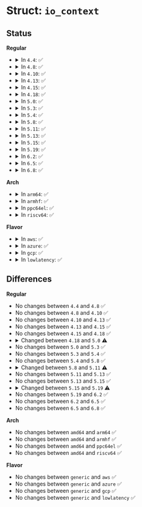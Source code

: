 # Struct: <code>io_context</code>

## Status
<b>Regular</b>
<ul>
<li>
<details>
<summary>In <code>4.4</code>: ✅</summary>

```c
struct io_context {
    atomic_long_t refcount;
    atomic_t active_ref;
    atomic_t nr_tasks;
    spinlock_t lock;
    short unsigned int ioprio;
    int nr_batch_requests;
    long unsigned int last_waited;
    struct radix_tree_root icq_tree;
    struct io_cq *icq_hint;
    struct hlist_head icq_list;
    struct work_struct release_work;
};
```
</details>
</li>
<li>
<details>
<summary>In <code>4.8</code>: ✅</summary>

```c
struct io_context {
    atomic_long_t refcount;
    atomic_t active_ref;
    atomic_t nr_tasks;
    spinlock_t lock;
    short unsigned int ioprio;
    int nr_batch_requests;
    long unsigned int last_waited;
    struct radix_tree_root icq_tree;
    struct io_cq *icq_hint;
    struct hlist_head icq_list;
    struct work_struct release_work;
};
```
</details>
</li>
<li>
<details>
<summary>In <code>4.10</code>: ✅</summary>

```c
struct io_context {
    atomic_long_t refcount;
    atomic_t active_ref;
    atomic_t nr_tasks;
    spinlock_t lock;
    short unsigned int ioprio;
    int nr_batch_requests;
    long unsigned int last_waited;
    struct radix_tree_root icq_tree;
    struct io_cq *icq_hint;
    struct hlist_head icq_list;
    struct work_struct release_work;
};
```
</details>
</li>
<li>
<details>
<summary>In <code>4.13</code>: ✅</summary>

```c
struct io_context {
    atomic_long_t refcount;
    atomic_t active_ref;
    atomic_t nr_tasks;
    spinlock_t lock;
    short unsigned int ioprio;
    int nr_batch_requests;
    long unsigned int last_waited;
    struct radix_tree_root icq_tree;
    struct io_cq *icq_hint;
    struct hlist_head icq_list;
    struct work_struct release_work;
};
```
</details>
</li>
<li>
<details>
<summary>In <code>4.15</code>: ✅</summary>

```c
struct io_context {
    atomic_long_t refcount;
    atomic_t active_ref;
    atomic_t nr_tasks;
    spinlock_t lock;
    short unsigned int ioprio;
    int nr_batch_requests;
    long unsigned int last_waited;
    struct radix_tree_root icq_tree;
    struct io_cq *icq_hint;
    struct hlist_head icq_list;
    struct work_struct release_work;
};
```
</details>
</li>
<li>
<details>
<summary>In <code>4.18</code>: ✅</summary>

```c
struct io_context {
    atomic_long_t refcount;
    atomic_t active_ref;
    atomic_t nr_tasks;
    spinlock_t lock;
    short unsigned int ioprio;
    int nr_batch_requests;
    long unsigned int last_waited;
    struct radix_tree_root icq_tree;
    struct io_cq *icq_hint;
    struct hlist_head icq_list;
    struct work_struct release_work;
};
```
</details>
</li>
<li>
<details>
<summary>In <code>5.0</code>: ✅</summary>

```c
struct io_context {
    atomic_long_t refcount;
    atomic_t active_ref;
    atomic_t nr_tasks;
    spinlock_t lock;
    short unsigned int ioprio;
    int nr_batch_requests;
    long unsigned int last_waited;
    struct xarray icq_tree;
    struct io_cq *icq_hint;
    struct hlist_head icq_list;
    struct work_struct release_work;
};
```
</details>
</li>
<li>
<details>
<summary>In <code>5.3</code>: ✅</summary>

```c
struct io_context {
    atomic_long_t refcount;
    atomic_t active_ref;
    atomic_t nr_tasks;
    spinlock_t lock;
    short unsigned int ioprio;
    int nr_batch_requests;
    long unsigned int last_waited;
    struct xarray icq_tree;
    struct io_cq *icq_hint;
    struct hlist_head icq_list;
    struct work_struct release_work;
};
```
</details>
</li>
<li>
<details>
<summary>In <code>5.4</code>: ✅</summary>

```c
struct io_context {
    atomic_long_t refcount;
    atomic_t active_ref;
    atomic_t nr_tasks;
    spinlock_t lock;
    short unsigned int ioprio;
    int nr_batch_requests;
    long unsigned int last_waited;
    struct xarray icq_tree;
    struct io_cq *icq_hint;
    struct hlist_head icq_list;
    struct work_struct release_work;
};
```
</details>
</li>
<li>
<details>
<summary>In <code>5.8</code>: ✅</summary>

```c
struct io_context {
    atomic_long_t refcount;
    atomic_t active_ref;
    atomic_t nr_tasks;
    spinlock_t lock;
    short unsigned int ioprio;
    int nr_batch_requests;
    long unsigned int last_waited;
    struct xarray icq_tree;
    struct io_cq *icq_hint;
    struct hlist_head icq_list;
    struct work_struct release_work;
};
```
</details>
</li>
<li>
<details>
<summary>In <code>5.11</code>: ✅</summary>

```c
struct io_context {
    atomic_long_t refcount;
    atomic_t active_ref;
    atomic_t nr_tasks;
    spinlock_t lock;
    short unsigned int ioprio;
    struct xarray icq_tree;
    struct io_cq *icq_hint;
    struct hlist_head icq_list;
    struct work_struct release_work;
};
```
</details>
</li>
<li>
<details>
<summary>In <code>5.13</code>: ✅</summary>

```c
struct io_context {
    atomic_long_t refcount;
    atomic_t active_ref;
    atomic_t nr_tasks;
    spinlock_t lock;
    short unsigned int ioprio;
    struct xarray icq_tree;
    struct io_cq *icq_hint;
    struct hlist_head icq_list;
    struct work_struct release_work;
};
```
</details>
</li>
<li>
<details>
<summary>In <code>5.15</code>: ✅</summary>

```c
struct io_context {
    atomic_long_t refcount;
    atomic_t active_ref;
    atomic_t nr_tasks;
    spinlock_t lock;
    short unsigned int ioprio;
    struct xarray icq_tree;
    struct io_cq *icq_hint;
    struct hlist_head icq_list;
    struct work_struct release_work;
};
```
</details>
</li>
<li>
<details>
<summary>In <code>5.19</code>: ✅</summary>

```c
struct io_context {
    atomic_long_t refcount;
    atomic_t active_ref;
    short unsigned int ioprio;
    spinlock_t lock;
    struct xarray icq_tree;
    struct io_cq *icq_hint;
    struct hlist_head icq_list;
    struct work_struct release_work;
};
```
</details>
</li>
<li>
<details>
<summary>In <code>6.2</code>: ✅</summary>

```c
struct io_context {
    atomic_long_t refcount;
    atomic_t active_ref;
    short unsigned int ioprio;
    spinlock_t lock;
    struct xarray icq_tree;
    struct io_cq *icq_hint;
    struct hlist_head icq_list;
    struct work_struct release_work;
};
```
</details>
</li>
<li>
<details>
<summary>In <code>6.5</code>: ✅</summary>

```c
struct io_context {
    atomic_long_t refcount;
    atomic_t active_ref;
    short unsigned int ioprio;
    spinlock_t lock;
    struct xarray icq_tree;
    struct io_cq *icq_hint;
    struct hlist_head icq_list;
    struct work_struct release_work;
};
```
</details>
</li>
<li>
<details>
<summary>In <code>6.8</code>: ✅</summary>

```c
struct io_context {
    atomic_long_t refcount;
    atomic_t active_ref;
    short unsigned int ioprio;
    spinlock_t lock;
    struct xarray icq_tree;
    struct io_cq *icq_hint;
    struct hlist_head icq_list;
    struct work_struct release_work;
};
```
</details>
</li>
</ul>
<b>Arch</b>
<ul>
<li>
<details>
<summary>In <code>arm64</code>: ✅</summary>

```c
struct io_context {
    atomic_long_t refcount;
    atomic_t active_ref;
    atomic_t nr_tasks;
    spinlock_t lock;
    short unsigned int ioprio;
    int nr_batch_requests;
    long unsigned int last_waited;
    struct xarray icq_tree;
    struct io_cq *icq_hint;
    struct hlist_head icq_list;
    struct work_struct release_work;
};
```
</details>
</li>
<li>
<details>
<summary>In <code>armhf</code>: ✅</summary>

```c
struct io_context {
    atomic_long_t refcount;
    atomic_t active_ref;
    atomic_t nr_tasks;
    spinlock_t lock;
    short unsigned int ioprio;
    int nr_batch_requests;
    long unsigned int last_waited;
    struct xarray icq_tree;
    struct io_cq *icq_hint;
    struct hlist_head icq_list;
    struct work_struct release_work;
};
```
</details>
</li>
<li>
<details>
<summary>In <code>ppc64el</code>: ✅</summary>

```c
struct io_context {
    atomic_long_t refcount;
    atomic_t active_ref;
    atomic_t nr_tasks;
    spinlock_t lock;
    short unsigned int ioprio;
    int nr_batch_requests;
    long unsigned int last_waited;
    struct xarray icq_tree;
    struct io_cq *icq_hint;
    struct hlist_head icq_list;
    struct work_struct release_work;
};
```
</details>
</li>
<li>
<details>
<summary>In <code>riscv64</code>: ✅</summary>

```c
struct io_context {
    atomic_long_t refcount;
    atomic_t active_ref;
    atomic_t nr_tasks;
    spinlock_t lock;
    short unsigned int ioprio;
    int nr_batch_requests;
    long unsigned int last_waited;
    struct xarray icq_tree;
    struct io_cq *icq_hint;
    struct hlist_head icq_list;
    struct work_struct release_work;
};
```
</details>
</li>
</ul>
<b>Flavor</b>
<ul>
<li>
<details>
<summary>In <code>aws</code>: ✅</summary>

```c
struct io_context {
    atomic_long_t refcount;
    atomic_t active_ref;
    atomic_t nr_tasks;
    spinlock_t lock;
    short unsigned int ioprio;
    int nr_batch_requests;
    long unsigned int last_waited;
    struct xarray icq_tree;
    struct io_cq *icq_hint;
    struct hlist_head icq_list;
    struct work_struct release_work;
};
```
</details>
</li>
<li>
<details>
<summary>In <code>azure</code>: ✅</summary>

```c
struct io_context {
    atomic_long_t refcount;
    atomic_t active_ref;
    atomic_t nr_tasks;
    spinlock_t lock;
    short unsigned int ioprio;
    int nr_batch_requests;
    long unsigned int last_waited;
    struct xarray icq_tree;
    struct io_cq *icq_hint;
    struct hlist_head icq_list;
    struct work_struct release_work;
};
```
</details>
</li>
<li>
<details>
<summary>In <code>gcp</code>: ✅</summary>

```c
struct io_context {
    atomic_long_t refcount;
    atomic_t active_ref;
    atomic_t nr_tasks;
    spinlock_t lock;
    short unsigned int ioprio;
    int nr_batch_requests;
    long unsigned int last_waited;
    struct xarray icq_tree;
    struct io_cq *icq_hint;
    struct hlist_head icq_list;
    struct work_struct release_work;
};
```
</details>
</li>
<li>
<details>
<summary>In <code>lowlatency</code>: ✅</summary>

```c
struct io_context {
    atomic_long_t refcount;
    atomic_t active_ref;
    atomic_t nr_tasks;
    spinlock_t lock;
    short unsigned int ioprio;
    int nr_batch_requests;
    long unsigned int last_waited;
    struct xarray icq_tree;
    struct io_cq *icq_hint;
    struct hlist_head icq_list;
    struct work_struct release_work;
};
```
</details>
</li>
</ul>

## Differences
<b>Regular</b>
<ul>
<li>
No changes between <code>4.4</code> and <code>4.8</code> ✅
</li>
<li>
No changes between <code>4.8</code> and <code>4.10</code> ✅
</li>
<li>
No changes between <code>4.10</code> and <code>4.13</code> ✅
</li>
<li>
No changes between <code>4.13</code> and <code>4.15</code> ✅
</li>
<li>
No changes between <code>4.15</code> and <code>4.18</code> ✅
</li>
<li>
<details>
<summary>Changed between <code>4.18</code> and <code>5.0</code> ⚠️</summary>
<ul>
<li>
<b>Field type changed. </b>
<code>struct radix_tree_root icq_tree</code> ➡️ <code>struct xarray icq_tree</code>
</li>
</ul>
</details>
</li>
<li>
No changes between <code>5.0</code> and <code>5.3</code> ✅
</li>
<li>
No changes between <code>5.3</code> and <code>5.4</code> ✅
</li>
<li>
No changes between <code>5.4</code> and <code>5.8</code> ✅
</li>
<li>
<details>
<summary>Changed between <code>5.8</code> and <code>5.11</code> ⚠️</summary>
<ul>
<li>
<b>Field removed. </b>
<code>int nr_batch_requests</code>
</li>
<li>
<b>Field removed. </b>
<code>long unsigned int last_waited</code>
</li>
</ul>
</details>
</li>
<li>
No changes between <code>5.11</code> and <code>5.13</code> ✅
</li>
<li>
No changes between <code>5.13</code> and <code>5.15</code> ✅
</li>
<li>
<details>
<summary>Changed between <code>5.15</code> and <code>5.19</code> ⚠️</summary>
<ul>
<li>
<b>Field removed. </b>
<code>atomic_t nr_tasks</code>
</li>
</ul>
</details>
</li>
<li>
No changes between <code>5.19</code> and <code>6.2</code> ✅
</li>
<li>
No changes between <code>6.2</code> and <code>6.5</code> ✅
</li>
<li>
No changes between <code>6.5</code> and <code>6.8</code> ✅
</li>
</ul>
<b>Arch</b>
<ul>
<li>
No changes between <code>amd64</code> and <code>arm64</code> ✅
</li>
<li>
No changes between <code>amd64</code> and <code>armhf</code> ✅
</li>
<li>
No changes between <code>amd64</code> and <code>ppc64el</code> ✅
</li>
<li>
No changes between <code>amd64</code> and <code>riscv64</code> ✅
</li>
</ul>
<b>Flavor</b>
<ul>
<li>
No changes between <code>generic</code> and <code>aws</code> ✅
</li>
<li>
No changes between <code>generic</code> and <code>azure</code> ✅
</li>
<li>
No changes between <code>generic</code> and <code>gcp</code> ✅
</li>
<li>
No changes between <code>generic</code> and <code>lowlatency</code> ✅
</li>
</ul>
